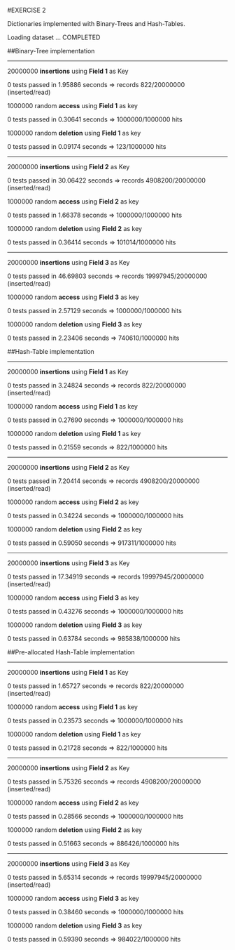 #EXERCISE 2

Dictionaries implemented with Binary-Trees and Hash-Tables.

Loading dataset ... COMPLETED

##Binary-Tree implementation

***
20000000 **insertions** using **Field 1** as Key

0 tests passed in 1.95886 seconds
=> records 822/20000000 (inserted/read)

1000000 random **access** using **Field 1** as key

0 tests passed in 0.30641 seconds
=> 1000000/1000000 hits

1000000 random **deletion** using **Field 1** as key

0 tests passed in 0.09174 seconds
=> 123/1000000 hits


***
20000000 **insertions** using **Field 2** as Key

0 tests passed in 30.06422 seconds
=> records 4908200/20000000 (inserted/read)

1000000 random **access** using **Field 2** as key

0 tests passed in 1.66378 seconds
=> 1000000/1000000 hits

1000000 random **deletion** using **Field 2** as key

0 tests passed in 0.36414 seconds
=> 101014/1000000 hits


***
20000000 **insertions** using **Field 3** as Key

0 tests passed in 46.69803 seconds
=> records 19997945/20000000 (inserted/read)

1000000 random **access** using **Field 3** as key

0 tests passed in 2.57129 seconds
=> 1000000/1000000 hits

1000000 random **deletion** using **Field 3** as key

0 tests passed in 2.23406 seconds
=> 740610/1000000 hits


##Hash-Table implementation

***
20000000 **insertions** using **Field 1** as Key

0 tests passed in 3.24824 seconds
=> records 822/20000000 (inserted/read)

1000000 random **access** using **Field 1** as key

0 tests passed in 0.27690 seconds
=> 1000000/1000000 hits

1000000 random **deletion** using **Field 1** as key

0 tests passed in 0.21559 seconds
=> 822/1000000 hits


***
20000000 **insertions** using **Field 2** as Key

0 tests passed in 7.20414 seconds
=> records 4908200/20000000 (inserted/read)

1000000 random **access** using **Field 2** as key

0 tests passed in 0.34224 seconds
=> 1000000/1000000 hits

1000000 random **deletion** using **Field 2** as key

0 tests passed in 0.59050 seconds
=> 917311/1000000 hits


***
20000000 **insertions** using **Field 3** as Key

0 tests passed in 17.34919 seconds
=> records 19997945/20000000 (inserted/read)

1000000 random **access** using **Field 3** as key

0 tests passed in 0.43276 seconds
=> 1000000/1000000 hits

1000000 random **deletion** using **Field 3** as key

0 tests passed in 0.63784 seconds
=> 985838/1000000 hits


##Pre-allocated Hash-Table implementation

***
20000000 **insertions** using **Field 1** as Key

0 tests passed in 1.65727 seconds
=> records 822/20000000 (inserted/read)

1000000 random **access** using **Field 1** as key

0 tests passed in 0.23573 seconds
=> 1000000/1000000 hits

1000000 random **deletion** using **Field 1** as key

0 tests passed in 0.21728 seconds
=> 822/1000000 hits


***
20000000 **insertions** using **Field 2** as Key

0 tests passed in 5.75326 seconds
=> records 4908200/20000000 (inserted/read)

1000000 random **access** using **Field 2** as key

0 tests passed in 0.28566 seconds
=> 1000000/1000000 hits

1000000 random **deletion** using **Field 2** as key

0 tests passed in 0.51663 seconds
=> 886426/1000000 hits


***
20000000 **insertions** using **Field 3** as Key

0 tests passed in 5.65314 seconds
=> records 19997945/20000000 (inserted/read)

1000000 random **access** using **Field 3** as key

0 tests passed in 0.38460 seconds
=> 1000000/1000000 hits

1000000 random **deletion** using **Field 3** as key

0 tests passed in 0.59390 seconds
=> 984022/1000000 hits


